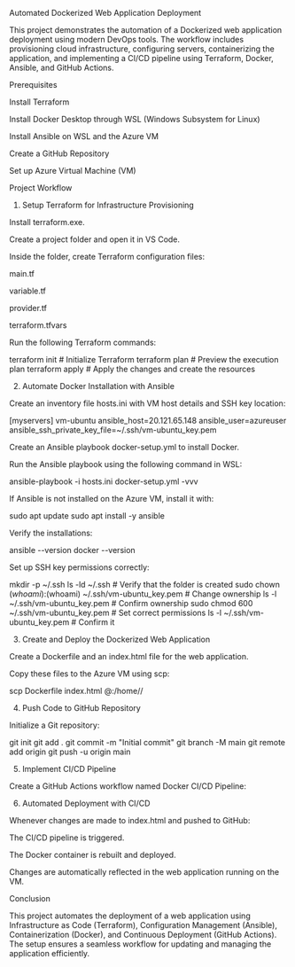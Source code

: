 Automated Dockerized Web Application Deployment

This project demonstrates the automation of a Dockerized web application deployment using modern DevOps tools. The workflow includes provisioning cloud infrastructure, configuring servers, containerizing the application, and implementing a CI/CD pipeline using Terraform, Docker, Ansible, and GitHub Actions.

Prerequisites

Install Terraform

Install Docker Desktop through WSL (Windows Subsystem for Linux)

Install Ansible on WSL and the Azure VM

Create a GitHub Repository

Set up Azure Virtual Machine (VM)

Project Workflow

1. Setup Terraform for Infrastructure Provisioning

Install terraform.exe.

Create a project folder and open it in VS Code.

Inside the folder, create Terraform configuration files:

main.tf

variable.tf

provider.tf

terraform.tfvars

Run the following Terraform commands:

terraform init  # Initialize Terraform
terraform plan  # Preview the execution plan
terraform apply # Apply the changes and create the resources

2. Automate Docker Installation with Ansible

Create an inventory file hosts.ini with VM host details and SSH key location:

[myservers]
vm-ubuntu ansible_host=20.121.65.148 ansible_user=azureuser ansible_ssh_private_key_file=~/.ssh/vm-ubuntu_key.pem

Create an Ansible playbook docker-setup.yml to install Docker.

Run the Ansible playbook using the following command in WSL:

ansible-playbook -i hosts.ini docker-setup.yml -vvv

If Ansible is not installed on the Azure VM, install it with:

sudo apt update
sudo apt install -y ansible

Verify the installations:

ansible --version
docker --version

Set up SSH key permissions correctly:

mkdir -p ~/.ssh
ls -ld ~/.ssh  # Verify that the folder is created
sudo chown $(whoami):$(whoami) ~/.ssh/vm-ubuntu_key.pem  # Change ownership
ls -l ~/.ssh/vm-ubuntu_key.pem  # Confirm ownership
sudo chmod 600 ~/.ssh/vm-ubuntu_key.pem  # Set correct permissions
ls -l ~/.ssh/vm-ubuntu_key.pem  # Confirm it

3. Create and Deploy the Dockerized Web Application

Create a Dockerfile and an index.html file for the web application.

Copy these files to the Azure VM using scp:

scp Dockerfile index.html <azure-vm-username>@<vm-ip>:/home/<username>/

4. Push Code to GitHub Repository

Initialize a Git repository:

git init
git add .
git commit -m "Initial commit"
git branch -M main
git remote add origin <your-github-repository-url>
git push -u origin main

5. Implement CI/CD Pipeline

Create a GitHub Actions workflow named Docker CI/CD Pipeline:


6. Automated Deployment with CI/CD

Whenever changes are made to index.html and pushed to GitHub:

The CI/CD pipeline is triggered.

The Docker container is rebuilt and deployed.

Changes are automatically reflected in the web application running on the VM.

Conclusion

This project automates the deployment of a web application using Infrastructure as Code (Terraform), Configuration Management (Ansible), Containerization (Docker), and Continuous Deployment (GitHub Actions). The setup ensures a seamless workflow for updating and managing the application efficiently.



